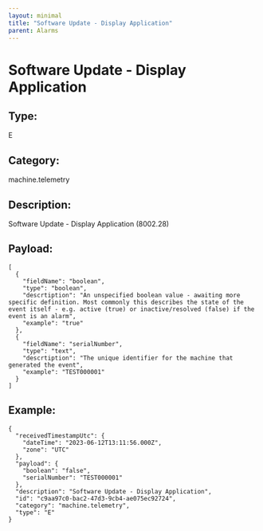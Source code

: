 ```yaml
---
layout: minimal
title: "Software Update - Display Application"
parent: Alarms
---
```


# Software Update - Display Application

## Type:

E

## Category:

machine.telemetry

## Description: 

Software Update - Display Application (8002.28)

## Payload:

```
[
  {
    "fieldName": "boolean",
    "type": "boolean",
    "descrtiption": "An unspecified boolean value - awaiting more specific definition. Most commonly this describes the state of the event itself - e.g. active (true) or inactive/resolved (false) if the event is an alarm",
    "example": "true"
  },
  {
    "fieldName": "serialNumber",
    "type": "text",
    "descrtiption": "The unique identifier for the machine that generated the event",
    "example": "TEST000001"
  }
]
```

## Example:

```
{
  "receivedTimestampUtc": {
    "dateTime": "2023-06-12T13:11:56.000Z",
    "zone": "UTC"
  },
  "payload": {
    "boolean": "false",
    "serialNumber": "TEST000001"
  },
  "description": "Software Update - Display Application",
  "id": "c9aa97c0-bac2-47d3-9cb4-ae075ec92724",
  "category": "machine.telemetry",
  "type": "E"
}
```
